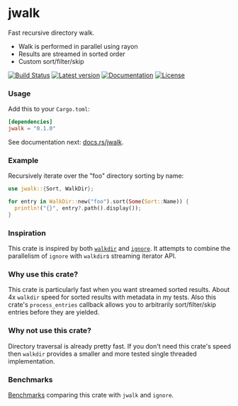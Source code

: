 jwalk
=======

Fast recursive directory walk.

- Walk is performed in parallel using rayon
- Results are streamed in sorted order
- Custom sort/filter/skip

[![Build Status](https://travis-ci.org/jessegrosjean/jwalk.svg?branch=master)](https://travis-ci.org/jessegrosjean/jwalk)
[![Latest version](https://img.shields.io/crates/v/jwalk.svg)](https://crates.io/crates/jwalk)
[![Documentation](https://docs.rs/jwalk/badge.svg)](https://docs.rs/jwalk)
[![License](https://img.shields.io/crates/l/jwalk.svg)](https://github.com/rust-lang-nursery/jwalk.rs#license)

### Usage

Add this to your `Cargo.toml`:

```toml
[dependencies]
jwalk = "0.1.0"
```

See documentation next: [docs.rs/jwalk](https://docs.rs/jwalk).

### Example

Recursively iterate over the "foo" directory sorting by name:

```rust
use jwalk::{Sort, WalkDir};

for entry in WalkDir::new("foo").sort(Some(Sort::Name)) {
  println!("{}", entry?.path().display());
}
```

### Inspiration

This crate is inspired by both [`walkdir`](https://crates.io/crates/walkdir) and
[`ignore`](https://crates.io/crates/ignore). It attempts to combine the
parallelism of `ignore` with `walkdir`s streaming iterator API.

### Why use this crate?

This crate is particularly fast when you want streamed sorted results. About 4x
`walkdir` speed for sorted results with metadata in my tests. Also this crate's
`process_entries` callback allows you to arbitrarily sort/filter/skip entries
before they are yielded.

### Why not use this crate?

Directory traversal is already pretty fast. If you don't need this crate's speed
then `walkdir` provides a smaller and more tested single threaded
implementation.

### Benchmarks

[Benchmarks](https://github.com/jessegrosjean/jwalk/blob/master/benches/benchmarks.md)
comparing this crate with `jwalk` and `ignore`.